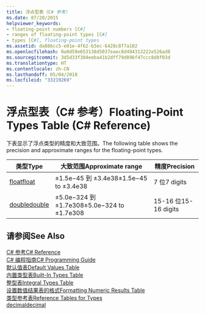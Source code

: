 ```yaml
---
title: 浮点型表（C# 参考）
ms.date: 07/20/2015
helpviewer_keywords:
- floating-point numbers [C#]
- ranges of floating-point types [C#]
- types [C#], floating-point types
ms.assetid: da886cc5-e01e-4f62-b3ec-6428c8f7a102
ms.openlocfilehash: 0a0d59e653138d5037eaec8d494313222e526ad8
ms.sourcegitcommit: 3d5d33f384eeba41b2dff79d096f47ccc8d8f03d
ms.translationtype: HT
ms.contentlocale: zh-CN
ms.lasthandoff: 05/04/2018
ms.locfileid: "33219269"
---
```

# <a name="floating-point-types-table-c-reference"></a><span data-ttu-id="535bb-102">浮点型表（C# 参考）</span><span class="sxs-lookup"><span data-stu-id="535bb-102">Floating-Point Types Table (C# Reference)</span></span>
<span data-ttu-id="535bb-103">下表显示了浮点类型的精度和大致范围。</span><span class="sxs-lookup"><span data-stu-id="535bb-103">The following table shows the precision and approximate ranges for the floating-point types.</span></span>  
  
|<span data-ttu-id="535bb-104">类型</span><span class="sxs-lookup"><span data-stu-id="535bb-104">Type</span></span>|<span data-ttu-id="535bb-105">大致范围</span><span class="sxs-lookup"><span data-stu-id="535bb-105">Approximate range</span></span>|<span data-ttu-id="535bb-106">精度</span><span class="sxs-lookup"><span data-stu-id="535bb-106">Precision</span></span>|  
|----------|-----------------------|---------------|  
|[<span data-ttu-id="535bb-107">float</span><span class="sxs-lookup"><span data-stu-id="535bb-107">float</span></span>](float.md)|<span data-ttu-id="535bb-108">±1.5e−45 到 ±3.4e38</span><span class="sxs-lookup"><span data-stu-id="535bb-108">±1.5e−45 to ±3.4e38</span></span>|<span data-ttu-id="535bb-109">7 位</span><span class="sxs-lookup"><span data-stu-id="535bb-109">7 digits</span></span>|  
|[<span data-ttu-id="535bb-110">double</span><span class="sxs-lookup"><span data-stu-id="535bb-110">double</span></span>](double.md)|<span data-ttu-id="535bb-111">±5.0e−324 到 ±1.7e308</span><span class="sxs-lookup"><span data-stu-id="535bb-111">±5.0e−324 to ±1.7e308</span></span>|<span data-ttu-id="535bb-112">15-16 位</span><span class="sxs-lookup"><span data-stu-id="535bb-112">15-16 digits</span></span>|  
  
## <a name="see-also"></a><span data-ttu-id="535bb-113">请参阅</span><span class="sxs-lookup"><span data-stu-id="535bb-113">See Also</span></span>  
 [<span data-ttu-id="535bb-114">C# 参考</span><span class="sxs-lookup"><span data-stu-id="535bb-114">C# Reference</span></span>](../../../csharp/language-reference/index.md)  
 [<span data-ttu-id="535bb-115">C# 编程指南</span><span class="sxs-lookup"><span data-stu-id="535bb-115">C# Programming Guide</span></span>](../../../csharp/programming-guide/index.md)  
 [<span data-ttu-id="535bb-116">默认值表</span><span class="sxs-lookup"><span data-stu-id="535bb-116">Default Values Table</span></span>](default-values-table.md)  
 [<span data-ttu-id="535bb-117">内置类型表</span><span class="sxs-lookup"><span data-stu-id="535bb-117">Built-In Types Table</span></span>](built-in-types-table.md)  
 [<span data-ttu-id="535bb-118">整型表</span><span class="sxs-lookup"><span data-stu-id="535bb-118">Integral Types Table</span></span>](integral-types-table.md)  
 [<span data-ttu-id="535bb-119">设置数值结果表的格式</span><span class="sxs-lookup"><span data-stu-id="535bb-119">Formatting Numeric Results Table</span></span>](formatting-numeric-results-table.md)  
 [<span data-ttu-id="535bb-120">类型参考表</span><span class="sxs-lookup"><span data-stu-id="535bb-120">Reference Tables for Types</span></span>](reference-tables-for-types.md)  
 [<span data-ttu-id="535bb-121">decimal</span><span class="sxs-lookup"><span data-stu-id="535bb-121">decimal</span></span>](decimal.md)
